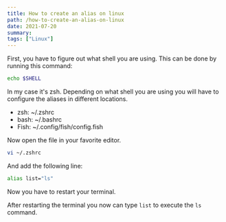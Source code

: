 ```yaml
---
title: How to create an alias on linux
path: /how-to-create-an-alias-on-linux
date: 2021-07-20
summary: 
tags: ["Linux"]
---
```


First, you have to figure out what shell you are using. This can be done by running this command:

```sh
echo $SHELL
```

In my case it's zsh. Depending on what shell you are using you will have to configure the aliases in different locations.

- zsh:  ~/.zshrc
- bash: ~/.bashrc
- Fish: ~/.config/fish/config.fish

Now open the file in your favorite editor.

```sh
vi ~/.zshrc
```

And add the following line:

```sh
alias list="ls"
```

Now you have to restart your terminal.

After restarting the terminal you now can type `list` to execute the `ls` command.
